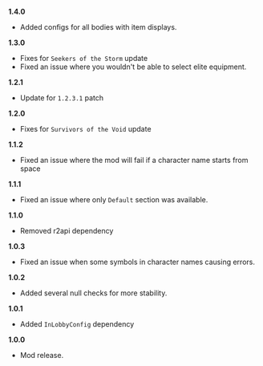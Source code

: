 **1.4.0**

* Added configs for all bodies with item displays.

**1.3.0**

* Fixes for `Seekers of the Storm` update
* Fixed an issue where you wouldn't be able to select elite equipment.

**1.2.1**

* Update for `1.2.3.1` patch

**1.2.0**

* Fixes for `Survivors of the Void` update

**1.1.2**

* Fixed an issue where the mod will fail if a character name starts from space

**1.1.1**

* Fixed an issue where only `Default` section was available.

**1.1.0**

* Removed r2api dependency

**1.0.3**

* Fixed an issue when some symbols in character names causing errors.

**1.0.2**

* Added several null checks for more stability.

**1.0.1**

* Added `InLobbyConfig` dependency

**1.0.0**

* Mod release.